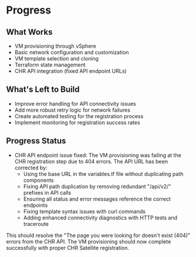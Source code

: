 # Progress

## What Works
- VM provisioning through vSphere
- Basic network configuration and customization
- VM template selection and cloning
- Terraform state management
- CHR API integration (fixed API endpoint URLs)

## What's Left to Build
- Improve error handling for API connectivity issues
- Add more robust retry logic for network failures
- Create automated testing for the registration process
- Implement monitoring for registration success rates

## Progress Status
- CHR API endpoint issue fixed: The VM provisioning was failing at the CHR registration step due to 404 errors. The API URL has been corrected by:
  - Using the base URL in the variables.tf file without duplicating path components
  - Fixing API path duplication by removing redundant "/api/v2/" prefixes in API calls
  - Ensuring all status and error messages reference the correct endpoints
  - Fixing template syntax issues with curl commands
  - Adding enhanced connectivity diagnostics with HTTP tests and traceroute

This should resolve the "The page you were looking for doesn't exist (404)" errors from the CHR API. The VM provisioning should now complete successfully with proper CHR Satellite registration.
